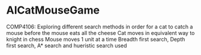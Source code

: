 # AICatMouseGame
COMP4106: Exploring different search methods in order for a cat to catch a mouse before the mouse eats all the cheese
Cat moves in equivalent way to knight in chess
Mouse moves 1 unit at a time
Breadth first search, Depth first search, A* search and hueristic search used

